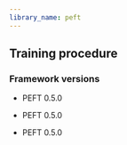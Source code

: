 ```yaml
---
library_name: peft
---
```

## Training procedure

### Framework versions

- PEFT 0.5.0
- PEFT 0.5.0

- PEFT 0.5.0
